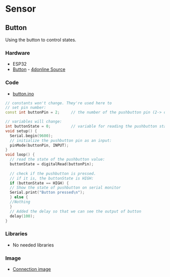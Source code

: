 # Sensor
## Button
Using the button to control states.

### Hardware
* ESP32
* [Button](docs/datasheet_button.pdf) - [4donline Source](https://4donline.ihs.com/images/VipMasterIC/IC/OMRN/OMRN-S-A0001309768/OMRN-S-A0001309768-1.pdf?hkey=52A5661711E402568146F3353EA87419)

### Code
* [button.ino](button.ino)
```cpp
// constants won't change. They're used here to
// set pin number:
const int buttonPin = 2;     // the number of the pushbutton pin (2-> digital pin)

// variables will change:
int buttonState = 0;         // variable for reading the pushbutton status
void setup() {
  Serial.begin(9600);
  // initialize the pushbutton pin as an input:
  pinMode(buttonPin, INPUT);
}
void loop() {
  // read the state of the pushbutton value:
  buttonState = digitalRead(buttonPin);
  
  // check if the pushbutton is pressed.
  // if it is, the buttonState is HIGH:
  if (buttonState == HIGH) {
  // Show the state of pushbutton on serial monitor
  Serial.print("Button pressed\n");
  } else {
  //Nothing
  }
  // Added the delay so that we can see the output of button
  delay(100);
}
```

### Libraries
* No needed libraries
### Image
* [Connection image](docs/arduino_button.jpeg)
